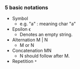 ### 5 basic notations

- Symbol 
	- e.g. "a" : meaning char "a"
- Epsilon ϵ
	- Denotes an empty string.
- Alternation M | N
	- M or N
- Concatenation MN
	- N should follow after M.
- Repetition `*`
